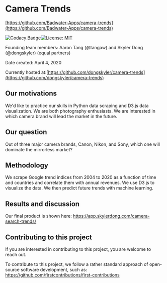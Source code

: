 # Camera Trends

[https://github.com/Badwater-Apps/camera-trends](https://github.com/Badwater-Apps/camera-trends)

[![Codacy Badge](https://api.codacy.com/project/badge/Grade/1080ad5cb7a246b3a1db78bd03645617)](https://www.codacy.com/gh/Badwater-Apps/camera-trends?utm_source=github.com&amp;utm_medium=referral&amp;utm_content=Badwater-Apps/camera-trends&amp;utm_campaign=Badge_Grade)[![License: MIT](https://img.shields.io/badge/License-MIT-yellow.svg)](https://opensource.org/licenses/MIT)

Founding team members: Aaron Tang (@tangaw) and Skyler Dong (@dongskyler)
(equal partners)

Date created: April 4, 2020

Currently hosted at:[https://github.com/dongskyler/camera-trends](https://github.com/dongskyler/camera-trends)

## Our motivations
We'd like to practice our skills in Python data scraping and D3.js
data visualization. We are both photography enthusiasts. We are interested
in which camera brand will lead the market in the future.

## Our question
Out of three major camera brands, Canon, Nikon, and Sony, which one
will dominate the mirrorless market?

## Methodology
We scrape Google trend indices from 2004 to 2020 as a function of
time and countries and correlate them with annual revenues. We use
D3.js to visualize the data. We then predict future trends with
machine learning.

## Results and discussion
Our final product is shown here:
https://app.skylerdong.com/camera-search-trends/

## Contributing to this project
If you are interested in contributing to this project, you are welcome
to reach out.

To contribute to this project, we follow a rather standard approach of
open-source software development, such as:
https://github.com/firstcontributions/first-contributions
